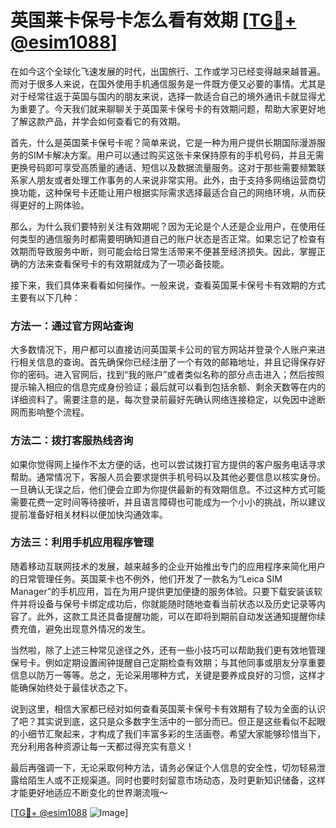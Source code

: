 # 英国莱卡保号卡怎么看有效期 [[TG💪+ @esim1088](https://t.me/s/esim1088)]

在如今这个全球化飞速发展的时代，出国旅行、工作或学习已经变得越来越普遍。而对于很多人来说，在国外使用手机通信服务是一件既方便又必要的事情。尤其是对于经常往返于英国与国内的朋友来说，选择一款适合自己的境外通讯卡就显得尤为重要了。今天我们就来聊聊关于英国莱卡保号卡的有效期问题，帮助大家更好地了解这款产品，并学会如何查看它的有效期。

首先，什么是英国莱卡保号卡呢？简单来说，它是一种为用户提供长期国际漫游服务的SIM卡解决方案。用户可以通过购买这张卡来保持原有的手机号码，并且无需更换号码即可享受高质量的通话、短信以及数据流量服务。这对于那些需要频繁联系家人朋友或者处理工作事务的人来说非常实用。此外，由于支持多网络运营商切换功能，这种保号卡还能让用户根据实际需求选择最适合自己的网络环境，从而获得更好的上网体验。

那么，为什么我们要特别关注有效期呢？因为无论是个人还是企业用户，在使用任何类型的通信服务时都需要明确知道自己的账户状态是否正常。如果忘记了检查有效期而导致服务中断，则可能会给日常生活带来不便甚至经济损失。因此，掌握正确的方法来查看保号卡的有效期就成为了一项必备技能。

接下来，我们具体来看看如何操作。一般来说，查看英国莱卡保号卡有效期的方式主要有以下几种：

### 方法一：通过官方网站查询
大多数情况下，用户都可以直接访问英国莱卡公司的官方网站并登录个人账户来进行相关信息的查询。首先确保你已经注册了一个有效的邮箱地址，并且记得保存好你的密码。进入官网后，找到“我的账户”或者类似名称的部分点击进入；然后按照提示输入相应的信息完成身份验证；最后就可以看到包括余额、剩余天数等在内的详细资料了。需要注意的是，每次登录前最好先确认网络连接稳定，以免因中途断网而影响整个流程。

### 方法二：拨打客服热线咨询
如果你觉得网上操作不太方便的话，也可以尝试拨打官方提供的客户服务电话寻求帮助。通常情况下，客服人员会要求提供手机号码以及其他必要信息以核实身份。一旦确认无误之后，他们便会立即为你提供最新的有效期信息。不过这种方式可能需要花费一定时间等待接听，并且语言障碍也可能成为一个小小的挑战，所以建议提前准备好相关材料以便加快沟通效率。

### 方法三：利用手机应用程序管理
随着移动互联网技术的发展，越来越多的企业开始推出专门的应用程序来简化用户的日常管理任务。英国莱卡也不例外，他们开发了一款名为“Leica SIM Manager”的手机应用，旨在为用户提供更加便捷的服务体验。只要下载安装该软件并将设备与保号卡绑定成功后，你就能随时随地查看当前状态以及历史记录等内容了。此外，这款工具还具备提醒功能，可以在即将到期前自动发送通知提醒你续费充值，避免出现意外情况的发生。

当然啦，除了上述三种常见途径之外，还有一些小技巧可以帮助我们更有效地管理保号卡。例如定期设置闹钟提醒自己定期检查有效期；与其他同事或朋友分享重要信息以防万一等等。总之，无论采用哪种方式，关键是要养成良好的习惯，这样才能确保始终处于最佳状态之下。

说到这里，相信大家都已经对如何查看英国莱卡保号卡有效期有了较为全面的认识了吧？其实说到底，这只是众多数字生活中的一部分而已。但正是这些看似不起眼的小细节汇聚起来，才构成了我们丰富多彩的生活画卷。希望大家能够珍惜当下，充分利用各种资源让每一天都过得充实有意义！

最后再强调一下，无论采取何种方法，请务必保证个人信息的安全性，切勿轻易泄露给陌生人或不正规渠道。同时也要时刻留意市场动态，及时更新知识储备，这样才能更好地适应不断变化的世界潮流哦～

[[TG💪+ @esim1088](https://t.me/s/esim1088) ![Image](https://i.postimg.cc/4NQfJmqS/Snipaste-2025-05-13-00-14-12.png)]